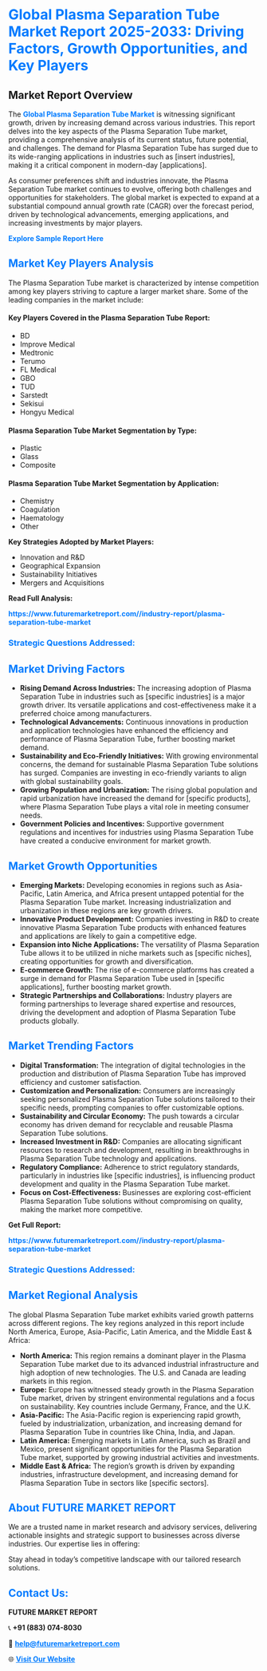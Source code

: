 <h1 style="color: #007BFF;">Global Plasma Separation Tube Market Report 2025-2033: Driving Factors, Growth Opportunities, and Key Players</h1>

<section id="overview">
<h2>Market Report Overview</h2>
<p>The <a href="https://www.futuremarketreport.com//industry-report/plasma-separation-tube-market" style="color: #007BFF; text-decoration: none;"><strong>Global Plasma Separation Tube Market</strong></a> is witnessing significant growth, driven by increasing demand across various industries. This report delves into the key aspects of the Plasma Separation Tube market, providing a comprehensive analysis of its current status, future potential, and challenges. The demand for Plasma Separation Tube has surged due to its wide-ranging applications in industries such as [insert industries], making it a critical component in modern-day [applications].</p>
<p>As consumer preferences shift and industries innovate, the Plasma Separation Tube market continues to evolve, offering both challenges and opportunities for stakeholders. The global market is expected to expand at a substantial compound annual growth rate (CAGR) over the forecast period, driven by technological advancements, emerging applications, and increasing investments by major players.</p>
</section>

<section id="overview">
<p><a href="https://www.futuremarketreport.com//request-sample/reportId=79257" style="color: #007BFF; text-decoration: none;"><strong>Explore Sample Report Here</strong></a></p>
</section>

<section id="key-players">
<h2 style="color: #007BFF;">Market Key Players Analysis</h2>
<p>The Plasma Separation Tube market is characterized by intense competition among key players striving to capture a larger market share. Some of the leading companies in the market include:</p>
<h4>Key Players Covered in the Plasma Separation Tube Report:</h4>
<ul><li>BD</li><li>Improve Medical</li><li>Medtronic</li><li>Terumo</li><li>FL Medical</li><li>GBO</li><li>TUD</li><li>Sarstedt</li><li>Sekisui</li><li>Hongyu Medical</li></ul>
<h4>Plasma Separation Tube Market Segmentation by Type:</h4>
<ul><li>Plastic</li><li>Glass</li><li>Composite</li></ul>

<h4>Plasma Separation Tube Market Segmentation by Application:</h4>
<ul><li>Chemistry</li><li>Coagulation</li><li>Haematology</li><li>Other</li></ul>
<p><strong>Key Strategies Adopted by Market Players:</strong></p>
<ul>
<li>Innovation and R&D</li>
<li>Geographical Expansion</li>
<li>Sustainability Initiatives</li>
<li>Mergers and Acquisitions</li>
</ul>
</section>

<section>
<p><strong>Read Full Analysis: </strong></p><a href="https://www.futuremarketreport.com//industry-report/plasma-separation-tube-market" style="color: #007BFF; text-decoration: none;"><strong>https://www.futuremarketreport.com//industry-report/plasma-separation-tube-market</strong></a>
<h3 style="color: #007BFF;">Strategic Questions Addressed:</h3>
</section>

<section id="driving-factors">
<h2 style="color: #007BFF;">Market Driving Factors</h2>
<ul>
<li><strong>Rising Demand Across Industries:</strong> The increasing adoption of Plasma Separation Tube in industries such as [specific industries] is a major growth driver. Its versatile applications and cost-effectiveness make it a preferred choice among manufacturers.</li>
<li><strong>Technological Advancements:</strong> Continuous innovations in production and application technologies have enhanced the efficiency and performance of Plasma Separation Tube, further boosting market demand.</li>
<li><strong>Sustainability and Eco-Friendly Initiatives:</strong> With growing environmental concerns, the demand for sustainable Plasma Separation Tube solutions has surged. Companies are investing in eco-friendly variants to align with global sustainability goals.</li>
<li><strong>Growing Population and Urbanization:</strong> The rising global population and rapid urbanization have increased the demand for [specific products], where Plasma Separation Tube plays a vital role in meeting consumer needs.</li>
<li><strong>Government Policies and Incentives:</strong> Supportive government regulations and incentives for industries using Plasma Separation Tube have created a conducive environment for market growth.</li>
</ul>
</section>

<section id="growth-opportunities">
<h2 style="color: #007BFF;">Market Growth Opportunities</h2>
<ul>
<li><strong>Emerging Markets:</strong> Developing economies in regions such as Asia-Pacific, Latin America, and Africa present untapped potential for the Plasma Separation Tube market. Increasing industrialization and urbanization in these regions are key growth drivers.</li>
<li><strong>Innovative Product Development:</strong> Companies investing in R&D to create innovative Plasma Separation Tube products with enhanced features and applications are likely to gain a competitive edge.</li>
<li><strong>Expansion into Niche Applications:</strong> The versatility of Plasma Separation Tube allows it to be utilized in niche markets such as [specific niches], creating opportunities for growth and diversification.</li>
<li><strong>E-commerce Growth:</strong> The rise of e-commerce platforms has created a surge in demand for Plasma Separation Tube used in [specific applications], further boosting market growth.</li>
<li><strong>Strategic Partnerships and Collaborations:</strong> Industry players are forming partnerships to leverage shared expertise and resources, driving the development and adoption of Plasma Separation Tube products globally.</li>
</ul>
</section>

<section id="trending-factors">
<h2 style="color: #007BFF;">Market Trending Factors</h2>
<ul>
<li><strong>Digital Transformation:</strong> The integration of digital technologies in the production and distribution of Plasma Separation Tube has improved efficiency and customer satisfaction.</li>
<li><strong>Customization and Personalization:</strong> Consumers are increasingly seeking personalized Plasma Separation Tube solutions tailored to their specific needs, prompting companies to offer customizable options.</li>
<li><strong>Sustainability and Circular Economy:</strong> The push towards a circular economy has driven demand for recyclable and reusable Plasma Separation Tube solutions.</li>
<li><strong>Increased Investment in R&D:</strong> Companies are allocating significant resources to research and development, resulting in breakthroughs in Plasma Separation Tube technology and applications.</li>
<li><strong>Regulatory Compliance:</strong> Adherence to strict regulatory standards, particularly in industries like [specific industries], is influencing product development and quality in the Plasma Separation Tube market.</li>
<li><strong>Focus on Cost-Effectiveness:</strong> Businesses are exploring cost-efficient Plasma Separation Tube solutions without compromising on quality, making the market more competitive.</li>
</ul>
</section>

<section>
<p><strong>Get Full Report: </strong></p><a href="https://www.futuremarketreport.com//industry-report/plasma-separation-tube-market" style="color: #007BFF; text-decoration: none;"><strong>https://www.futuremarketreport.com//industry-report/plasma-separation-tube-market</strong></a>
<h3 style="color: #007BFF;">Strategic Questions Addressed:</h3>
</section>


<section id="regional-analysis">
<h2 style="color: #007BFF;">Market Regional Analysis</h2>
<p>The global Plasma Separation Tube market exhibits varied growth patterns across different regions. The key regions analyzed in this report include North America, Europe, Asia-Pacific, Latin America, and the Middle East & Africa:</p>
<ul>
<li><strong>North America:</strong> This region remains a dominant player in the Plasma Separation Tube market due to its advanced industrial infrastructure and high adoption of new technologies. The U.S. and Canada are leading markets in this region.</li>
<li><strong>Europe:</strong> Europe has witnessed steady growth in the Plasma Separation Tube market, driven by stringent environmental regulations and a focus on sustainability. Key countries include Germany, France, and the U.K.</li>
<li><strong>Asia-Pacific:</strong> The Asia-Pacific region is experiencing rapid growth, fueled by industrialization, urbanization, and increasing demand for Plasma Separation Tube in countries like China, India, and Japan.</li>
<li><strong>Latin America:</strong> Emerging markets in Latin America, such as Brazil and Mexico, present significant opportunities for the Plasma Separation Tube market, supported by growing industrial activities and investments.</li>
<li><strong>Middle East & Africa:</strong> The region’s growth is driven by expanding industries, infrastructure development, and increasing demand for Plasma Separation Tube in sectors like [specific sectors].</li>
</ul>
</section>

<footer>
<h2 style="color: #007BFF;">About FUTURE MARKET REPORT</h2>
<p>We are a trusted name in market research and advisory services, delivering actionable insights and strategic support to businesses across diverse industries. Our expertise lies in offering:</p>

<p>Stay ahead in today’s competitive landscape with our tailored research solutions.</p>

<h2 style="color: #007BFF;">Contact Us:</h2>
<p><strong>FUTURE MARKET REPORT</strong></p>
<p>📞 <strong>+91 (883) 074-8030</strong></p>
<p>📧 <strong><a href="mailto:help@futuremarketreport.com" style="color: #007BFF;">help@futuremarketreport.com</a></strong></p>
<p>🌐 <strong><a href="https://www.futuremarketreport.com/" style="color: #007BFF;">Visit Our Website</a></strong></p>
</footer>